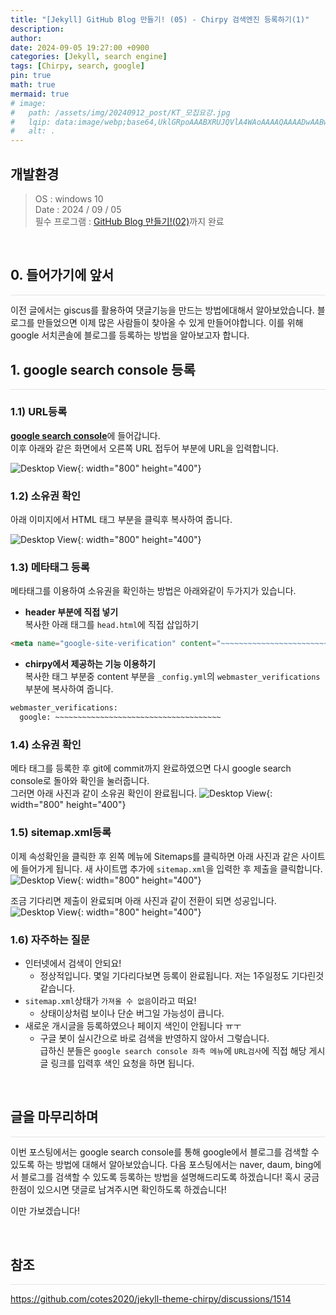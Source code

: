 ```yaml
---
title: "[Jekyll] GitHub Blog 만들기! (05) - Chirpy 검색엔진 등록하기(1)"
description: 
author:
date: 2024-09-05 19:27:00 +0900
categories: [Jekyll, search engine]
tags: [Chirpy, search, google]
pin: true
math: true
mermaid: true
# image:
#   path: /assets/img/20240912_post/KT_모집요강.jpg
#   lqip: data:image/webp;base64,UklGRpoAAABXRUJQVlA4WAoAAAAQAAAADwAABwAAQUxQSDIAAAARL0AmbZurmr57yyIiqE8oiG0bejIYEQTgqiDA9vqnsUSI6H+oAERp2HZ65qP/VIAWAFZQOCBCAAAA8AEAnQEqEAAIAAVAfCWkAALp8sF8rgRgAP7o9FDvMCkMde9PK7euH5M1m6VWoDXf2FkP3BqV0ZYbO6NA/VFIAAAA
#   alt: .
---
```


## **개발환경**
>OS : windows 10 <br/>
Date : 2024 / 09 / 05 <br/>
필수 프로그램 : [GitHub Blog 만들기!(02)](https://lucky-seoyounghyun.github.io/posts/Jekyll-GitHub-Blog-%EB%A7%8C%EB%93%A4%EA%B8%B0-(02)-Chirpy-%EC%A0%81%EC%9A%A9/)까지 완료

<br/>

## **0. 들어가기에 앞서**
<hr style="height: 0.5px; background-color: rgba(0, 0, 0, .1); border: none;" />
이전 글에서는 giscus를 활용하여 댓글기능을 만드는 방법에대해서 알아보았습니다.  
블로그를 만들었으면 이제 많은 사람들이 찾아올 수 있게 만들어야합니다.
이를 위해 google 서치콘솔에 블로그를 등록하는 방법을 알아보고자 합니다.

<br/>

## **1. google search console 등록**
<hr style="height: 0.5px; background-color: rgba(0, 0, 0, .1); border: none;" />

### **1.1) URL등록**  
[**google search console**](https://search.google.com/search-console/welcome)에 들어갑니다.  
이후 아래와 같은 화면에서 오른쪽 URL 접두어 부분에 URL을 입력합니다.

![Desktop View](/assets/img/20240905_post/search_console_01.JPG){: width="800" height="400"}

### **1.2) 소유권 확인**  
아래 이미지에서 HTML 태그 부분을 클릭후 복사하여 줍니다.

![Desktop View](/assets/img/20240905_post/search_console_02.JPG){: width="800" height="400"}

### **1.3) 메타태그 등록**  
메타태그를 이용하여 소유권을 확인하는 방법은 아래와같이 두가지가 있습니다.
- **header 부분에 직접 넣기**  
복사한 아래 태그를 `head.html`에 직접 삽입하기

```html
<meta name="google-site-verification" content="~~~~~~~~~~~~~~~~~~~~~~~~~~~~~~~~~~~~~" />
```
- **chirpy에서 제공하는 기능 이용하기**  
복사한 태그 부분중 content 부분을 `_config.yml`의 `webmaster_verifications`부분에 복사하여 줍니다.

```html
webmaster_verifications:
  google: ~~~~~~~~~~~~~~~~~~~~~~~~~~~~~~~~~~~~~
```

### **1.4) 소유권 확인**
메타 태그를 등록한 후 git에 commit까지 완료하였으면 다시 google search console로 돌아와 확인을 눌러줍니다.  
그러면 아래 사진과 같이 소유권 확인이 완료됩니다.
![Desktop View](/assets/img/20240905_post/search_console_03.JPG){: width="800" height="400"}

### **1.5) sitemap.xml등록**
이제 속성확인을 클릭한 후 왼쪽 메뉴에 Sitemaps를 클릭하면 아래 사진과 같은 사이트에 들어가게 됩니다.
새 사이트맵 추가에 `sitemap.xml`을 입력한 후 제출을 클릭합니다.
![Desktop View](/assets/img/20240905_post/search_console_04.JPG){: width="800" height="400"}

조금 기다리면 제출이 완료되며 아래 사진과 같이 전환이 되면 성공입니다.
![Desktop View](/assets/img/20240905_post/search_console_05.JPG){: width="800" height="400"}

### **1.6) 자주하는 질문**
- 인터넷에서 검색이 안되요!
  - 정상적입니다. 몇일 기다리다보면 등록이 완료됩니다. 저는 1주일정도 기다린것 같습니다.
- `sitemap.xml`상태가 `가져올 수 없음`이라고 떠요!
  - 상태이상처럼 보이나 단순 버그일 가능성이 큽니다.
- 새로운 개시글을 등록하였으나 페이지 색인이 안됩니다 ㅠㅜ
  - 구글 봇이 실시간으로 바로 검색을 반영하지 않아서 그렇습니다.  
  급하신 분들은 `google search console 좌측 메뉴`에 `URL검사`에 직접 해당 게시글 링크를 입력후 색인 요청을 하면 됩니다.

<br/>

## **글을 마무리하며**

<hr style="height: 0.5px; background-color: rgba(0, 0, 0, .1); border: none;" />

이번 포스팅에서는 google search console를 통해 google에서 블로그를 검색할 수 있도록 하는 방법에 대해서 알아보았습니다.
다음 포스팅에서는 naver, daum, bing에서 블로그를 검색할 수 있도록 등록하는 방법을 설명해드리도록 하겠습니다!
혹시 궁금한점이 있으시면 댓글로 남겨주시면 확인하도록 하겠습니다!

이만 가보겠습니다!

<br/>

## **참조**
<hr style="height: 0.5px; background-color: rgba(0, 0, 0, .1); border: none;" />
<a href="https://www.irgroup.org/posts/jekyll-google-search/" target="_blank">https://github.com/cotes2020/jekyll-theme-chirpy/discussions/1514</a><br/>